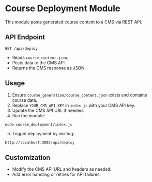 # Course Deployment Module

This module posts generated course content to a CMS via REST API.

## API Endpoint

`GET /api/deploy`

- Reads `course_content.json`.
- Posts data to the CMS API.
- Returns the CMS response as JSON.

## Usage

1. Ensure `course_generation/course_content.json` exists and contains course data.
2. Replace `YOUR_CMS_API_KEY` in `index.js` with your CMS API key.
3. Update the CMS API URL if needed.
4. Run the module:

```bash
node course_deployment/index.js
```

5. Trigger deployment by visiting:

```
http://localhost:3003/api/deploy
```

## Customization

- Modify the CMS API URL and headers as needed.
- Add error handling or retries for API failures.